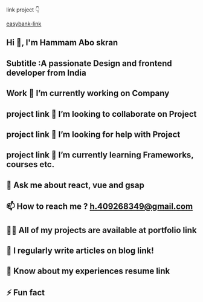 link project 👇


[easybank-link](https://Hammam2003.github.io/easybank-hammam-/)
##  Hi 👋, I'm Hammam Abo skran
## Subtitle :A passionate Design and frontend developer from India
## Work 🔭 I’m currently working on Company
## project link 👯 I’m looking to collaborate on Project
## project link 🤝 I’m looking for help with Project
## project link 🌱 I’m currently learning Frameworks, courses etc.
## 💬 Ask me about react, vue and gsap
## 📫 How to reach me ? h.409268349@gmail.com
## 👨‍💻 All of my projects are available at portfolio link
## 📝 I regularly write articles on blog link!
## 📄 Know about my experiences resume link
## ⚡ Fun fact
